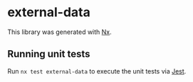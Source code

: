# external-data

This library was generated with [Nx](https://nx.dev).

## Running unit tests

Run `nx test external-data` to execute the unit tests via [Jest](https://jestjs.io).
